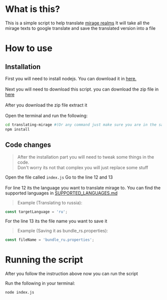 # What is this?

This is a simple script to help translate <a href="https://github.com/HarveyDogs/client-localisation">mirage realms</a>
It will take all the mirage texts to google translate and save the translated version into a file

# How to use

## Installation

First you will need to install nodejs. You can download it in <a href="https://nodejs.org/en/download/">here.</a>
<br><br>
Next you will need to download this script. you can download the zip file in <a href="https://codeload.github.com/qxb3/translating-mirage/zip/refs/tags/v1.0.0">here</a>
<br><br>
After you download the zip file extract it
<br><br>
Open the terminal and run the following:
```sh
cd translating-mirage #(Or any command just make sure you are in the same directory of the script you just downloaded)
npm install
```

## Code changes

> After the installation part you will need to tweak some things in the code.<br>
> Don't worry its not that complex you will just replace some stuff

Open the file called `index.js`
Go to the line 12 and 13
<br><br>
For line 12 its the language you want to translate mirage to.
You can find the supported languages in <a href="https://github.com/qxb3/translating-mirage/blob/main/SUPPORTED_LANGUAGES.md">SUPPORTED_LANGUAGES.md</a>
> Example (Translating to russia):
```js
const targetLanguage = 'ru';
```
For the line 13 its the file name you want to save it<br>
> Example (Saving it as bundle_rs.properties):<br>
```js
const fileName = 'bundle_ru.properties';
```

# Running the script
After you follow the instruction above now you can run the script

Run the following in your terminal:<br>
```sh
node index.js
```

